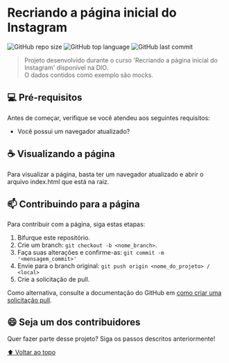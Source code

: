 # Recriando a página inicial do Instagram

<!---Esses são exemplos. Veja https://shields.io para outras pessoas ou para personalizar este conjunto de escudos. Você pode querer incluir dependências, status do projeto e informações de licença aqui--->

![GitHub repo size](https://img.shields.io/github/repo-size/mateuussilvapb/landing-page-instagram?style=plastic)
![GitHub top language](https://img.shields.io/github/languages/top/mateuussilvapb/landing-page-instagram?style=plastic)
![GitHub last commit](https://img.shields.io/github/last-commit/mateuussilvapb/landing-page-instagram)

> Projeto desenvolvido durante o curso 'Recriando a página inicial do Instagram' disponível na DIO.
> <br>O dados contidos como exemplo são mocks.

## 💻 Pré-requisitos

Antes de começar, verifique se você atendeu aos seguintes requisitos:
<!---Estes são apenas requisitos de exemplo. Adicionar, duplicar ou remover conforme necessário--->
* Você possui um navegador atualizado?

## ☕ Visualizando a página

Para visualizar a página, basta ter um navegador atualizado e abrir o arquivo index.html que está na raiz.

## 📫 Contribuindo para a página
<!---Se o seu README for longo ou se você tiver algum processo ou etapas específicas que deseja que os contribuidores sigam, considere a criação de um arquivo CONTRIBUTING.md separado--->
Para contribuir com a página, siga estas etapas:

1. Bifurque este repositório.
2. Crie um branch: `git checkout -b <nome_branch>`.
3. Faça suas alterações e confirme-as: `git commit -m '<mensagem_commit>'`
4. Envie para o branch original: `git push origin <nome_do_projeto> / <local>`
5. Crie a solicitação de pull.

Como alternativa, consulte a documentação do GitHub em [como criar uma solicitação pull](https://help.github.com/en/github/collaborating-with-issues-and-pull-requests/creating-a-pull-request).

## 😄 Seja um dos contribuidores<br>

Quer fazer parte desse projeto? Siga os passos descritos anteriormente!

[⬆ Voltar ao topo](#Recriando-a-página-inicial-do-Instagram)<br>
